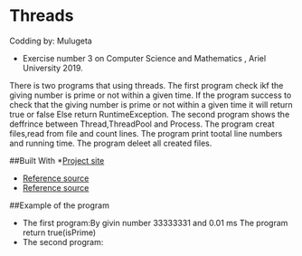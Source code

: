 # Threads
Codding by: Mulugeta
* Exercise number 3 on Computer Science and Mathematics , Ariel University 2019.

There is two programs that using threads.
The first program check ikf the giving number is prime or not	within a given time. 
If the program success to check that the giving number is prime or not
    within a given time it will return true or false
Else return RuntimeException.
The second program shows the deffrince between Thread,ThreadPool and Process.
The program creat files,read from file and count lines.
The program print tootal line numbers and running time.
The program deleet all created files.

##Built With
*[Project site](https://github.com/mulugetaf/oopEx3)
* [Reference source](https://stackoverflow.com/questions/200469/what-is-the-difference-between-a-process-and-a-thread)
* [Reference source](https://stackoverflow.com/questions/50542940/java-stop-an-endless-loop-function-by-a-thread)

##Example of the program
* The first program:By givin number 33333331 and 0.01 ms The program return true(isPrime)
* The second program:
